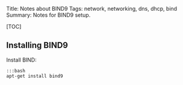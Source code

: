 Title: Notes about BIND9
Tags: network, networking, dns, dhcp, bind
Summary: Notes for BIND9 setup.

[TOC]

## Installing BIND9

Install BIND:

    :::bash
    apt-get install bind9


